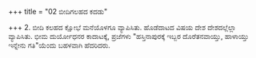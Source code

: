+++
title = "02 ಬೀದಿಗಲಹದ ಕದಡು"

+++
2. ಬೀದಿ ಕಲಹದ ಕ್ಷೋಭೆ ಮನೆಯೊಳಗೂ ವ್ಯಾಪಿಸಿತು. ಹೊಡೆದಾಟದ ವಿಷಯ ದೇಶ ದೇಶದಲ್ಲೆಲ್ಲಾ ವ್ಯಾಪಿಸಿತು. ಭೀಮ ದುರ್ಯೋಧನರ ಕಾದಾಟಕ್ಕೆ, ಪ್ರಜೆಗಳು "ಹಸ್ತಿನಾಪುರಕ್ಕೆ ಇಬ್ಬರ ದೊರೆತನವಾಯ್ತು, ಹಾಳಾಯ್ತು ಇನ್ನೇನು ಗತಿ"ಯೆಂದು ಬಹಳವಾಗಿ ಹೆದರಿದರು.